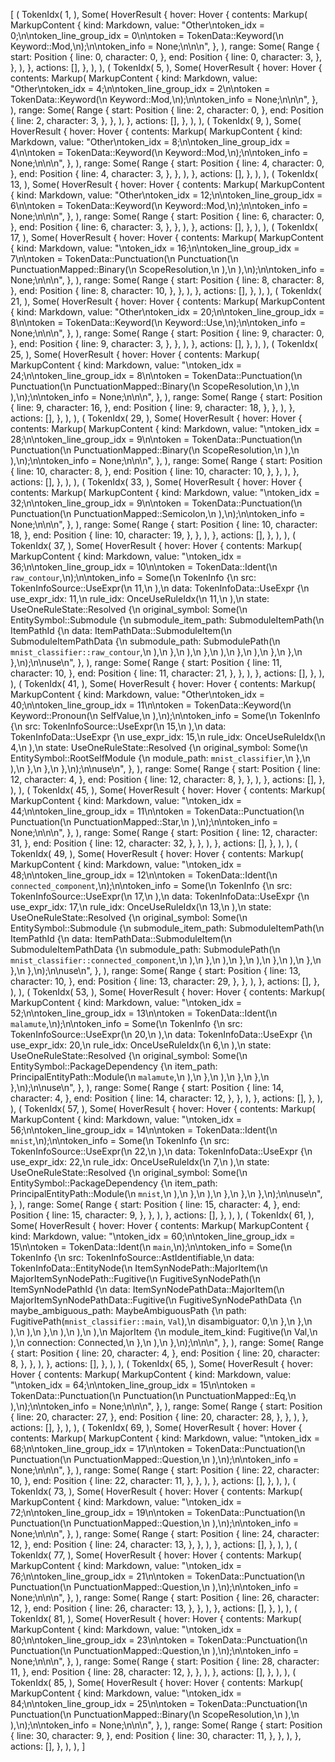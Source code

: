 [
    (
        TokenIdx(
            1,
        ),
        Some(
            HoverResult {
                hover: Hover {
                    contents: Markup(
                        MarkupContent {
                            kind: Markdown,
                            value: "Other\ntoken_idx = 0;\n\ntoken_line_group_idx = 0\n\ntoken = TokenData::Keyword(\n    Keyword::Mod,\n);\n\ntoken_info = None;\n\n\n",
                        },
                    ),
                    range: Some(
                        Range {
                            start: Position {
                                line: 0,
                                character: 0,
                            },
                            end: Position {
                                line: 0,
                                character: 3,
                            },
                        },
                    ),
                },
                actions: [],
            },
        ),
    ),
    (
        TokenIdx(
            5,
        ),
        Some(
            HoverResult {
                hover: Hover {
                    contents: Markup(
                        MarkupContent {
                            kind: Markdown,
                            value: "Other\ntoken_idx = 4;\n\ntoken_line_group_idx = 2\n\ntoken = TokenData::Keyword(\n    Keyword::Mod,\n);\n\ntoken_info = None;\n\n\n",
                        },
                    ),
                    range: Some(
                        Range {
                            start: Position {
                                line: 2,
                                character: 0,
                            },
                            end: Position {
                                line: 2,
                                character: 3,
                            },
                        },
                    ),
                },
                actions: [],
            },
        ),
    ),
    (
        TokenIdx(
            9,
        ),
        Some(
            HoverResult {
                hover: Hover {
                    contents: Markup(
                        MarkupContent {
                            kind: Markdown,
                            value: "Other\ntoken_idx = 8;\n\ntoken_line_group_idx = 4\n\ntoken = TokenData::Keyword(\n    Keyword::Mod,\n);\n\ntoken_info = None;\n\n\n",
                        },
                    ),
                    range: Some(
                        Range {
                            start: Position {
                                line: 4,
                                character: 0,
                            },
                            end: Position {
                                line: 4,
                                character: 3,
                            },
                        },
                    ),
                },
                actions: [],
            },
        ),
    ),
    (
        TokenIdx(
            13,
        ),
        Some(
            HoverResult {
                hover: Hover {
                    contents: Markup(
                        MarkupContent {
                            kind: Markdown,
                            value: "Other\ntoken_idx = 12;\n\ntoken_line_group_idx = 6\n\ntoken = TokenData::Keyword(\n    Keyword::Mod,\n);\n\ntoken_info = None;\n\n\n",
                        },
                    ),
                    range: Some(
                        Range {
                            start: Position {
                                line: 6,
                                character: 0,
                            },
                            end: Position {
                                line: 6,
                                character: 3,
                            },
                        },
                    ),
                },
                actions: [],
            },
        ),
    ),
    (
        TokenIdx(
            17,
        ),
        Some(
            HoverResult {
                hover: Hover {
                    contents: Markup(
                        MarkupContent {
                            kind: Markdown,
                            value: "\ntoken_idx = 16;\n\ntoken_line_group_idx = 7\n\ntoken = TokenData::Punctuation(\n    Punctuation(\n        PunctuationMapped::Binary(\n            ScopeResolution,\n        ),\n    ),\n);\n\ntoken_info = None;\n\n\n",
                        },
                    ),
                    range: Some(
                        Range {
                            start: Position {
                                line: 8,
                                character: 8,
                            },
                            end: Position {
                                line: 8,
                                character: 10,
                            },
                        },
                    ),
                },
                actions: [],
            },
        ),
    ),
    (
        TokenIdx(
            21,
        ),
        Some(
            HoverResult {
                hover: Hover {
                    contents: Markup(
                        MarkupContent {
                            kind: Markdown,
                            value: "Other\ntoken_idx = 20;\n\ntoken_line_group_idx = 8\n\ntoken = TokenData::Keyword(\n    Keyword::Use,\n);\n\ntoken_info = None;\n\n\n",
                        },
                    ),
                    range: Some(
                        Range {
                            start: Position {
                                line: 9,
                                character: 0,
                            },
                            end: Position {
                                line: 9,
                                character: 3,
                            },
                        },
                    ),
                },
                actions: [],
            },
        ),
    ),
    (
        TokenIdx(
            25,
        ),
        Some(
            HoverResult {
                hover: Hover {
                    contents: Markup(
                        MarkupContent {
                            kind: Markdown,
                            value: "\ntoken_idx = 24;\n\ntoken_line_group_idx = 8\n\ntoken = TokenData::Punctuation(\n    Punctuation(\n        PunctuationMapped::Binary(\n            ScopeResolution,\n        ),\n    ),\n);\n\ntoken_info = None;\n\n\n",
                        },
                    ),
                    range: Some(
                        Range {
                            start: Position {
                                line: 9,
                                character: 16,
                            },
                            end: Position {
                                line: 9,
                                character: 18,
                            },
                        },
                    ),
                },
                actions: [],
            },
        ),
    ),
    (
        TokenIdx(
            29,
        ),
        Some(
            HoverResult {
                hover: Hover {
                    contents: Markup(
                        MarkupContent {
                            kind: Markdown,
                            value: "\ntoken_idx = 28;\n\ntoken_line_group_idx = 9\n\ntoken = TokenData::Punctuation(\n    Punctuation(\n        PunctuationMapped::Binary(\n            ScopeResolution,\n        ),\n    ),\n);\n\ntoken_info = None;\n\n\n",
                        },
                    ),
                    range: Some(
                        Range {
                            start: Position {
                                line: 10,
                                character: 8,
                            },
                            end: Position {
                                line: 10,
                                character: 10,
                            },
                        },
                    ),
                },
                actions: [],
            },
        ),
    ),
    (
        TokenIdx(
            33,
        ),
        Some(
            HoverResult {
                hover: Hover {
                    contents: Markup(
                        MarkupContent {
                            kind: Markdown,
                            value: "\ntoken_idx = 32;\n\ntoken_line_group_idx = 9\n\ntoken = TokenData::Punctuation(\n    Punctuation(\n        PunctuationMapped::Semicolon,\n    ),\n);\n\ntoken_info = None;\n\n\n",
                        },
                    ),
                    range: Some(
                        Range {
                            start: Position {
                                line: 10,
                                character: 18,
                            },
                            end: Position {
                                line: 10,
                                character: 19,
                            },
                        },
                    ),
                },
                actions: [],
            },
        ),
    ),
    (
        TokenIdx(
            37,
        ),
        Some(
            HoverResult {
                hover: Hover {
                    contents: Markup(
                        MarkupContent {
                            kind: Markdown,
                            value: "\ntoken_idx = 36;\n\ntoken_line_group_idx = 10\n\ntoken = TokenData::Ident(\n    `raw_contour`,\n);\n\ntoken_info = Some(\n    TokenInfo {\n        src: TokenInfoSource::UseExpr(\n            11,\n        ),\n        data: TokenInfoData::UseExpr {\n            use_expr_idx: 11,\n            rule_idx: OnceUseRuleIdx(\n                11,\n            ),\n            state: UseOneRuleState::Resolved {\n                original_symbol: Some(\n                    EntitySymbol::Submodule {\n                        submodule_item_path: SubmoduleItemPath(\n                            ItemPathId {\n                                data: ItemPathData::SubmoduleItem(\n                                    SubmoduleItemPathData {\n                                        submodule_path: SubmodulePath(\n                                            `mnist_classifier::raw_contour`,\n                                        ),\n                                    },\n                                ),\n                            },\n                        ),\n                    },\n                ),\n            },\n        },\n    },\n);\n\nuse\n",
                        },
                    ),
                    range: Some(
                        Range {
                            start: Position {
                                line: 11,
                                character: 10,
                            },
                            end: Position {
                                line: 11,
                                character: 21,
                            },
                        },
                    ),
                },
                actions: [],
            },
        ),
    ),
    (
        TokenIdx(
            41,
        ),
        Some(
            HoverResult {
                hover: Hover {
                    contents: Markup(
                        MarkupContent {
                            kind: Markdown,
                            value: "Other\ntoken_idx = 40;\n\ntoken_line_group_idx = 11\n\ntoken = TokenData::Keyword(\n    Keyword::Pronoun(\n        SelfValue,\n    ),\n);\n\ntoken_info = Some(\n    TokenInfo {\n        src: TokenInfoSource::UseExpr(\n            15,\n        ),\n        data: TokenInfoData::UseExpr {\n            use_expr_idx: 15,\n            rule_idx: OnceUseRuleIdx(\n                4,\n            ),\n            state: UseOneRuleState::Resolved {\n                original_symbol: Some(\n                    EntitySymbol::RootSelfModule {\n                        module_path: `mnist_classifier`,\n                    },\n                ),\n            },\n        },\n    },\n);\n\nuse\n",
                        },
                    ),
                    range: Some(
                        Range {
                            start: Position {
                                line: 12,
                                character: 4,
                            },
                            end: Position {
                                line: 12,
                                character: 8,
                            },
                        },
                    ),
                },
                actions: [],
            },
        ),
    ),
    (
        TokenIdx(
            45,
        ),
        Some(
            HoverResult {
                hover: Hover {
                    contents: Markup(
                        MarkupContent {
                            kind: Markdown,
                            value: "\ntoken_idx = 44;\n\ntoken_line_group_idx = 11\n\ntoken = TokenData::Punctuation(\n    Punctuation(\n        PunctuationMapped::Star,\n    ),\n);\n\ntoken_info = None;\n\n\n",
                        },
                    ),
                    range: Some(
                        Range {
                            start: Position {
                                line: 12,
                                character: 31,
                            },
                            end: Position {
                                line: 12,
                                character: 32,
                            },
                        },
                    ),
                },
                actions: [],
            },
        ),
    ),
    (
        TokenIdx(
            49,
        ),
        Some(
            HoverResult {
                hover: Hover {
                    contents: Markup(
                        MarkupContent {
                            kind: Markdown,
                            value: "\ntoken_idx = 48;\n\ntoken_line_group_idx = 12\n\ntoken = TokenData::Ident(\n    `connected_component`,\n);\n\ntoken_info = Some(\n    TokenInfo {\n        src: TokenInfoSource::UseExpr(\n            17,\n        ),\n        data: TokenInfoData::UseExpr {\n            use_expr_idx: 17,\n            rule_idx: OnceUseRuleIdx(\n                13,\n            ),\n            state: UseOneRuleState::Resolved {\n                original_symbol: Some(\n                    EntitySymbol::Submodule {\n                        submodule_item_path: SubmoduleItemPath(\n                            ItemPathId {\n                                data: ItemPathData::SubmoduleItem(\n                                    SubmoduleItemPathData {\n                                        submodule_path: SubmodulePath(\n                                            `mnist_classifier::connected_component`,\n                                        ),\n                                    },\n                                ),\n                            },\n                        ),\n                    },\n                ),\n            },\n        },\n    },\n);\n\nuse\n",
                        },
                    ),
                    range: Some(
                        Range {
                            start: Position {
                                line: 13,
                                character: 10,
                            },
                            end: Position {
                                line: 13,
                                character: 29,
                            },
                        },
                    ),
                },
                actions: [],
            },
        ),
    ),
    (
        TokenIdx(
            53,
        ),
        Some(
            HoverResult {
                hover: Hover {
                    contents: Markup(
                        MarkupContent {
                            kind: Markdown,
                            value: "\ntoken_idx = 52;\n\ntoken_line_group_idx = 13\n\ntoken = TokenData::Ident(\n    `malamute`,\n);\n\ntoken_info = Some(\n    TokenInfo {\n        src: TokenInfoSource::UseExpr(\n            20,\n        ),\n        data: TokenInfoData::UseExpr {\n            use_expr_idx: 20,\n            rule_idx: OnceUseRuleIdx(\n                6,\n            ),\n            state: UseOneRuleState::Resolved {\n                original_symbol: Some(\n                    EntitySymbol::PackageDependency {\n                        item_path: PrincipalEntityPath::Module(\n                            `malamute`,\n                        ),\n                    },\n                ),\n            },\n        },\n    },\n);\n\nuse\n",
                        },
                    ),
                    range: Some(
                        Range {
                            start: Position {
                                line: 14,
                                character: 4,
                            },
                            end: Position {
                                line: 14,
                                character: 12,
                            },
                        },
                    ),
                },
                actions: [],
            },
        ),
    ),
    (
        TokenIdx(
            57,
        ),
        Some(
            HoverResult {
                hover: Hover {
                    contents: Markup(
                        MarkupContent {
                            kind: Markdown,
                            value: "\ntoken_idx = 56;\n\ntoken_line_group_idx = 14\n\ntoken = TokenData::Ident(\n    `mnist`,\n);\n\ntoken_info = Some(\n    TokenInfo {\n        src: TokenInfoSource::UseExpr(\n            22,\n        ),\n        data: TokenInfoData::UseExpr {\n            use_expr_idx: 22,\n            rule_idx: OnceUseRuleIdx(\n                7,\n            ),\n            state: UseOneRuleState::Resolved {\n                original_symbol: Some(\n                    EntitySymbol::PackageDependency {\n                        item_path: PrincipalEntityPath::Module(\n                            `mnist`,\n                        ),\n                    },\n                ),\n            },\n        },\n    },\n);\n\nuse\n",
                        },
                    ),
                    range: Some(
                        Range {
                            start: Position {
                                line: 15,
                                character: 4,
                            },
                            end: Position {
                                line: 15,
                                character: 9,
                            },
                        },
                    ),
                },
                actions: [],
            },
        ),
    ),
    (
        TokenIdx(
            61,
        ),
        Some(
            HoverResult {
                hover: Hover {
                    contents: Markup(
                        MarkupContent {
                            kind: Markdown,
                            value: "\ntoken_idx = 60;\n\ntoken_line_group_idx = 15\n\ntoken = TokenData::Ident(\n    `main`,\n);\n\ntoken_info = Some(\n    TokenInfo {\n        src: TokenInfoSource::AstIdentifiable,\n        data: TokenInfoData::EntityNode(\n            ItemSynNodePath::MajorItem(\n                MajorItemSynNodePath::Fugitive(\n                    FugitiveSynNodePath(\n                        ItemSynNodePathId {\n                            data: ItemSynNodePathData::MajorItem(\n                                MajorItemSynNodePathData::Fugitive(\n                                    FugitiveSynNodePathData {\n                                        maybe_ambiguous_path: MaybeAmbiguousPath {\n                                            path: FugitivePath(`mnist_classifier::main`, `Val`),\n                                            disambiguator: 0,\n                                        },\n                                    },\n                                ),\n                            ),\n                        },\n                    ),\n                ),\n            ),\n            MajorItem {\n                module_item_kind: Fugitive(\n                    Val,\n                ),\n                connection: Connected,\n            },\n        ),\n    },\n);\n\n\n",
                        },
                    ),
                    range: Some(
                        Range {
                            start: Position {
                                line: 20,
                                character: 4,
                            },
                            end: Position {
                                line: 20,
                                character: 8,
                            },
                        },
                    ),
                },
                actions: [],
            },
        ),
    ),
    (
        TokenIdx(
            65,
        ),
        Some(
            HoverResult {
                hover: Hover {
                    contents: Markup(
                        MarkupContent {
                            kind: Markdown,
                            value: "\ntoken_idx = 64;\n\ntoken_line_group_idx = 15\n\ntoken = TokenData::Punctuation(\n    Punctuation(\n        PunctuationMapped::Eq,\n    ),\n);\n\ntoken_info = None;\n\n\n",
                        },
                    ),
                    range: Some(
                        Range {
                            start: Position {
                                line: 20,
                                character: 27,
                            },
                            end: Position {
                                line: 20,
                                character: 28,
                            },
                        },
                    ),
                },
                actions: [],
            },
        ),
    ),
    (
        TokenIdx(
            69,
        ),
        Some(
            HoverResult {
                hover: Hover {
                    contents: Markup(
                        MarkupContent {
                            kind: Markdown,
                            value: "\ntoken_idx = 68;\n\ntoken_line_group_idx = 17\n\ntoken = TokenData::Punctuation(\n    Punctuation(\n        PunctuationMapped::Question,\n    ),\n);\n\ntoken_info = None;\n\n\n",
                        },
                    ),
                    range: Some(
                        Range {
                            start: Position {
                                line: 22,
                                character: 10,
                            },
                            end: Position {
                                line: 22,
                                character: 11,
                            },
                        },
                    ),
                },
                actions: [],
            },
        ),
    ),
    (
        TokenIdx(
            73,
        ),
        Some(
            HoverResult {
                hover: Hover {
                    contents: Markup(
                        MarkupContent {
                            kind: Markdown,
                            value: "\ntoken_idx = 72;\n\ntoken_line_group_idx = 19\n\ntoken = TokenData::Punctuation(\n    Punctuation(\n        PunctuationMapped::Question,\n    ),\n);\n\ntoken_info = None;\n\n\n",
                        },
                    ),
                    range: Some(
                        Range {
                            start: Position {
                                line: 24,
                                character: 12,
                            },
                            end: Position {
                                line: 24,
                                character: 13,
                            },
                        },
                    ),
                },
                actions: [],
            },
        ),
    ),
    (
        TokenIdx(
            77,
        ),
        Some(
            HoverResult {
                hover: Hover {
                    contents: Markup(
                        MarkupContent {
                            kind: Markdown,
                            value: "\ntoken_idx = 76;\n\ntoken_line_group_idx = 21\n\ntoken = TokenData::Punctuation(\n    Punctuation(\n        PunctuationMapped::Question,\n    ),\n);\n\ntoken_info = None;\n\n\n",
                        },
                    ),
                    range: Some(
                        Range {
                            start: Position {
                                line: 26,
                                character: 12,
                            },
                            end: Position {
                                line: 26,
                                character: 13,
                            },
                        },
                    ),
                },
                actions: [],
            },
        ),
    ),
    (
        TokenIdx(
            81,
        ),
        Some(
            HoverResult {
                hover: Hover {
                    contents: Markup(
                        MarkupContent {
                            kind: Markdown,
                            value: "\ntoken_idx = 80;\n\ntoken_line_group_idx = 23\n\ntoken = TokenData::Punctuation(\n    Punctuation(\n        PunctuationMapped::Question,\n    ),\n);\n\ntoken_info = None;\n\n\n",
                        },
                    ),
                    range: Some(
                        Range {
                            start: Position {
                                line: 28,
                                character: 11,
                            },
                            end: Position {
                                line: 28,
                                character: 12,
                            },
                        },
                    ),
                },
                actions: [],
            },
        ),
    ),
    (
        TokenIdx(
            85,
        ),
        Some(
            HoverResult {
                hover: Hover {
                    contents: Markup(
                        MarkupContent {
                            kind: Markdown,
                            value: "\ntoken_idx = 84;\n\ntoken_line_group_idx = 25\n\ntoken = TokenData::Punctuation(\n    Punctuation(\n        PunctuationMapped::Binary(\n            ScopeResolution,\n        ),\n    ),\n);\n\ntoken_info = None;\n\n\n",
                        },
                    ),
                    range: Some(
                        Range {
                            start: Position {
                                line: 30,
                                character: 9,
                            },
                            end: Position {
                                line: 30,
                                character: 11,
                            },
                        },
                    ),
                },
                actions: [],
            },
        ),
    ),
]